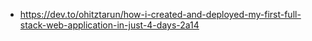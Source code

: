 
* https://dev.to/ohitztarun/how-i-created-and-deployed-my-first-full-stack-web-application-in-just-4-days-2a14